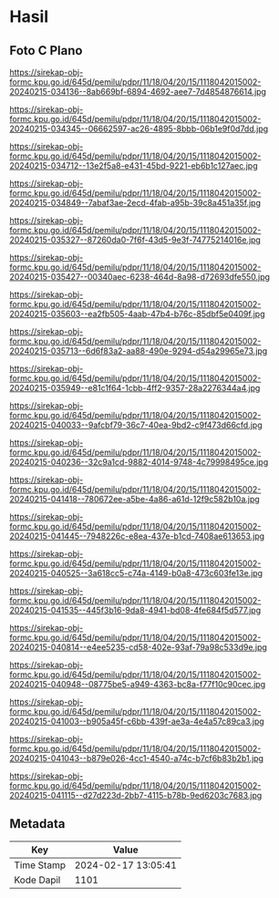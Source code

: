 # Hasil

## Foto C Plano

https://sirekap-obj-formc.kpu.go.id/645d/pemilu/pdpr/11/18/04/20/15/1118042015002-20240215-034136--8ab669bf-6894-4692-aee7-7d4854876614.jpg

https://sirekap-obj-formc.kpu.go.id/645d/pemilu/pdpr/11/18/04/20/15/1118042015002-20240215-034345--06662597-ac26-4895-8bbb-06b1e9f0d7dd.jpg

https://sirekap-obj-formc.kpu.go.id/645d/pemilu/pdpr/11/18/04/20/15/1118042015002-20240215-034712--13e2f5a8-e431-45bd-9221-eb6b1c127aec.jpg

https://sirekap-obj-formc.kpu.go.id/645d/pemilu/pdpr/11/18/04/20/15/1118042015002-20240215-034849--7abaf3ae-2ecd-4fab-a95b-39c8a451a35f.jpg

https://sirekap-obj-formc.kpu.go.id/645d/pemilu/pdpr/11/18/04/20/15/1118042015002-20240215-035327--87260da0-7f6f-43d5-9e3f-74775214016e.jpg

https://sirekap-obj-formc.kpu.go.id/645d/pemilu/pdpr/11/18/04/20/15/1118042015002-20240215-035427--00340aec-6238-464d-8a98-d72693dfe550.jpg

https://sirekap-obj-formc.kpu.go.id/645d/pemilu/pdpr/11/18/04/20/15/1118042015002-20240215-035603--ea2fb505-4aab-47b4-b76c-85dbf5e0409f.jpg

https://sirekap-obj-formc.kpu.go.id/645d/pemilu/pdpr/11/18/04/20/15/1118042015002-20240215-035713--6d6f83a2-aa88-490e-9294-d54a29965e73.jpg

https://sirekap-obj-formc.kpu.go.id/645d/pemilu/pdpr/11/18/04/20/15/1118042015002-20240215-035949--e81c1f64-1cbb-4ff2-9357-28a2276344a4.jpg

https://sirekap-obj-formc.kpu.go.id/645d/pemilu/pdpr/11/18/04/20/15/1118042015002-20240215-040033--9afcbf79-36c7-40ea-9bd2-c9f473d66cfd.jpg

https://sirekap-obj-formc.kpu.go.id/645d/pemilu/pdpr/11/18/04/20/15/1118042015002-20240215-040236--32c9a1cd-9882-4014-9748-4c79998495ce.jpg

https://sirekap-obj-formc.kpu.go.id/645d/pemilu/pdpr/11/18/04/20/15/1118042015002-20240215-041418--780672ee-a5be-4a86-a61d-12f9c582b10a.jpg

https://sirekap-obj-formc.kpu.go.id/645d/pemilu/pdpr/11/18/04/20/15/1118042015002-20240215-041445--7948226c-e8ea-437e-b1cd-7408ae613653.jpg

https://sirekap-obj-formc.kpu.go.id/645d/pemilu/pdpr/11/18/04/20/15/1118042015002-20240215-040525--3a618cc5-c74a-4149-b0a8-473c603fe13e.jpg

https://sirekap-obj-formc.kpu.go.id/645d/pemilu/pdpr/11/18/04/20/15/1118042015002-20240215-041535--445f3b16-9da8-4941-bd08-4fe684f5d577.jpg

https://sirekap-obj-formc.kpu.go.id/645d/pemilu/pdpr/11/18/04/20/15/1118042015002-20240215-040814--e4ee5235-cd58-402e-93af-79a98c533d9e.jpg

https://sirekap-obj-formc.kpu.go.id/645d/pemilu/pdpr/11/18/04/20/15/1118042015002-20240215-040948--08775be5-a949-4363-bc8a-f77f10c90cec.jpg

https://sirekap-obj-formc.kpu.go.id/645d/pemilu/pdpr/11/18/04/20/15/1118042015002-20240215-041003--b905a45f-c6bb-439f-ae3a-4e4a57c89ca3.jpg

https://sirekap-obj-formc.kpu.go.id/645d/pemilu/pdpr/11/18/04/20/15/1118042015002-20240215-041043--b879e026-4cc1-4540-a74c-b7cf6b83b2b1.jpg

https://sirekap-obj-formc.kpu.go.id/645d/pemilu/pdpr/11/18/04/20/15/1118042015002-20240215-041115--d27d223d-2bb7-4115-b78b-9ed6203c7683.jpg


## Metadata

| Key        | Value               |
| ---------- | ------------------- |
| Time Stamp | 2024-02-17 13:05:41 |
| Kode Dapil | 1101                |



